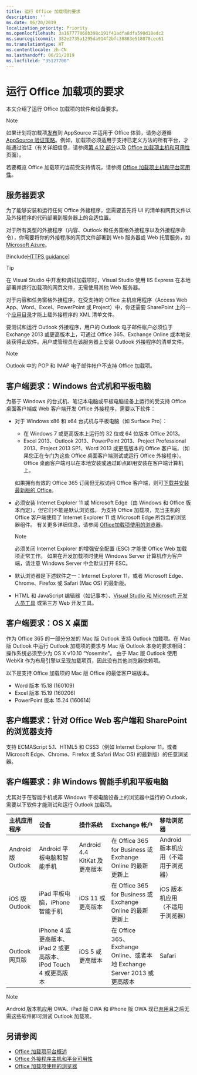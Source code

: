 ```yaml
---
title: 运行 Office 加载项的要求
description: ''
ms.date: 06/20/2019
localization_priority: Priority
ms.openlocfilehash: 3a167777068b398c191f41adfa8dfa590d18edc2
ms.sourcegitcommit: 382e2735a1295da914f2bfc38883e518070cec61
ms.translationtype: HT
ms.contentlocale: zh-CN
ms.lasthandoff: 06/21/2019
ms.locfileid: "35127700"
---
```

# <a name="requirements-for-running-office-add-ins"></a>运行 Office 加载项的要求

本文介绍了运行 Office 加载项的软件和设备要求。

> [!NOTE]
> 如果计划将加载项[发布](../publish/publish.md)到 AppSource 并适用于 Office 体验，请务必遵循 [AppSource 验证策略](/office/dev/store/validation-policies)。例如，加载项必须适用于支持已定义方法的所有平台，才能通过验证（有关详细信息，请参阅[第 4.12 部分](/office/dev/store/validation-policies#4-apps-and-add-ins-behave-predictably)以及 [Office 加载项主机和可用性](../overview/office-add-in-availability.md)页面）。

若要概览 Office 加载项的当前受支持情况，请参阅 [Office 加载项主机和平台可用性](../overview/office-add-in-availability.md)。

## <a name="server-requirements"></a>服务器要求

为了能够安装和运行任何 Office 外接程序，您需要首先将 UI 的清单和网页文件以及外接程序的代码部署到服务器上的合适位置。

对于所有类型的外接程序（内容、Outlook 和任务窗格外接程序以及外接程序命令），你需要将你的外接程序的网页文件部署到 Web 服务器或 Web 托管服务，如 [Microsoft Azure](../publish/host-an-office-add-in-on-microsoft-azure.md)。

[!include[HTTPS guidance](../includes/https-guidance.md)]

> [!TIP]
> 在 Visual Studio 中开发和调试加载项时，Visual Studio 使用 IIS Express 在本地部署并运行加载项的网页文件，无需使用其他 Web 服务器。

对于内容和任务窗格外接程序，在受支持的 Office 主机应用程序（Access Web App、Word、Excel、PowerPoint 或 Project）中，你还需要 SharePoint 上的一个[应用目录](../publish/publish-task-pane-and-content-add-ins-to-an-add-in-catalog.md)才能上载外接程序的 XML 清单文件。

要测试和运行 Outlook 外接程序，用户的 Outlook 电子邮件帐户必须位于 Exchange 2013 或更高版本上，可通过 Office 365、Exchange Online 或本地安装获得此软件。用户或管理员在该服务器上安装 Outlook 外接程序的清单文件。

> [!NOTE]
> Outlook 中的 POP 和 IMAP 电子邮件帐户不支持 Office 加载项。

## <a name="client-requirements-windows-desktop-and-tablet"></a>客户端要求：Windows 台式机和平板电脑

为基于 Windows 的台式机、笔记本电脑或平板电脑设备上运行的受支持 Office 桌面客户端或 Web 客户端开发 Office 外接程序，需要以下软件：


- 对于 Windows x86 和 x64 台式机与平板电脑（如 Surface Pro）：
    - 在 Windows 7 或更高版本上运行的 32 位或 64 位版本 Office 2013。
    - Excel 2013、Outlook 2013、PowerPoint 2013、Project Professional 2013、Project 2013 SP1、Word 2013 或更高版本的 Office 客户端，（如果您正在专门为这些 Office 桌面客户端测试或运行 Office 外接程序）。Office 桌面客户端可以在本地安装或通过即点即用安装在客户端计算机上。

  如果拥有有效的 Office 365 订阅但无权访问 Office 客户端，则可[下载并安装最新版的 Office](https://support.office.com/article/download-and-install-or-reinstall-office-365-or-office-2019-on-a-pc-or-mac-4414eaaf-0478-48be-9c42-23adc4716658)。

- 必须安装 Internet Explorer 11 或 Microsoft Edge（由 Windows 和 Office 版本而定），但它们不能是默认浏览器。 为支持 Office 加载项，充当主机的 Office 客户端使用了 Internet Explorer 11 或 Microsoft Edge 所包含的浏览器组件。 有关更多详细信息，请参阅 [Office加载项使用的浏览器](browsers-used-by-office-web-add-ins.md)。

  > [!NOTE]
  > 必须关闭 Internet Explorer 的增强安全配置 (ESC) 才能使 Office Web 加载项正常工作。 如果在开发加载项时使用 Windows Server 计算机作为客户端，请注意 Windows Server 中会默认打开 ESC。

- 默认浏览器是下述软件之一：Internet Explorer 11，或者 Microsoft Edge、Chrome、Firefox 或 Safari (Mac OS) 的最新版。
- HTML 和 JavaScript 编辑器（如记事本）、[Visual Studio 和 Microsoft 开发人员工具](https://www.visualstudio.com/features/office-tools-vs) 或第三方 Web 开发工具。

## <a name="client-requirements-os-x-desktop"></a>客户端要求：OS X 桌面

作为 Office 365 的一部分分发的 Mac 版 Outlook 支持 Outlook 加载项。在 Mac 版 Outlook 中运行 Outlook 加载项的要求与 Mac 版 Outlook 本身的要求相同：操作系统必须至少为 OS X v10.10 “Yosemite”。 由于 Mac 版 Outlook 使用 WebKit 作为布局引擎以呈现加载项页，因此没有其他浏览器依赖项。

以下是支持 Office 加载项的 Mac 版 Office 的最低客户端版本。

- Word 版本 15.18 (160109)
- Excel 版本 15.19 (160206)
- PowerPoint 版本 15.24 (160614)

## <a name="client-requirements-browser-support-for-office-web-clients-and-sharepoint"></a>客户端要求：针对 Office Web 客户端和 SharePoint 的浏览器支持

支持 ECMAScript 5.1、HTML5 和 CSS3（例如 Internet Explorer 11，或者 Microsoft Edge、Chrome、Firefox 或 Safari (Mac OS) 的最新版）的任意浏览器。


## <a name="client-requirements-non-windows-smartphone-and-tablet"></a>客户端要求：非 Windows 智能手机和平板电脑

尤其对于在智能手机或非 Windows 平板电脑设备上的浏览器中运行的 Outlook，需要以下软件才能测试和运行 Outlook 加载项。


| 主机应用程序 | 设备 | 操作系统 | Exchange 帐户 | 移动浏览器 |
|:-----|:-----|:-----|:-----|:-----|
|Android 版 Outlook|Android 平板电脑和智能手机|Android 4.4 KitKat 及更高版本|在 Office 365 for Business 或 Exchange Online 的最新更新上|Android 版本机应用（不适用于浏览器）|
|iOS 版 Outlook|iPad 平板电脑，iPhone 智能手机|iOS 11 或更高版本|在 Office 365 for Business 或 Exchange Online 的最新更新上|iOS 版本机应用（不适用于浏览器）|
|Outlook 网页版|iPhone 4 或更高版本、iPad 2 或更高版本、iPod Touch 4 或更高版本|iOS 5 或更高版本|在 Office 365、Exchange Online、或者本地 Exchange Server 2013 或更高版本|Safari|

> [!NOTE]
> Android 版本机应用 OWA、iPad 版 OWA 和 iPhone 版 OWA 现已[弃用](https://support.office.com/article/Microsoft-OWA-mobile-apps-are-being-retired-076ec122-4576-4900-bc26-937f84d25a4b)且之后无需这些软件即可测试 Outlook 加载项。


## <a name="see-also"></a>另请参阅

- [Office 加载项平台概述](../overview/office-add-ins.md)
- [Office 外接程序主机和平台可用性](../overview/office-add-in-availability.md)
- [Office 加载项使用的浏览器](browsers-used-by-office-web-add-ins.md)
